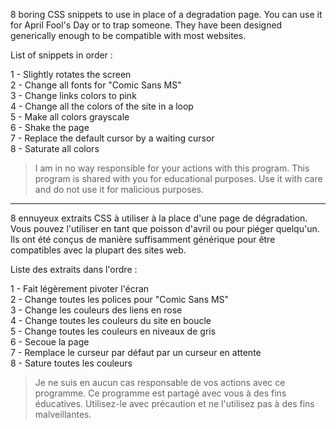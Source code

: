 8 boring CSS snippets to use in place of a degradation page. You can use it for April Fool's Day or to trap someone. They have been designed generically enough to be compatible with most websites.

List of snippets in order :

1 - Slightly rotates the screen<br>
2 - Change all fonts for "Comic Sans MS"<br>
3 - Change links colors to pink<br>
4 - Change all the colors of the site in a loop<br>
5 - Make all colors grayscale<br>
6 - Shake the page<br>
7 - Replace the default cursor by a waiting cursor<br>
8 - Saturate all colors

> I am in no way responsible for your actions with this program. This program is shared with you for educational purposes. Use it with care and do not use it for malicious purposes.

-------------------------------------------------------------------------------------

8 ennuyeux extraits CSS à utiliser à la place d'une page de dégradation. Vous pouvez l'utiliser en tant que poisson d'avril ou pour piéger quelqu'un. Ils ont été conçus de manière suffisamment générique pour être compatibles avec la plupart des sites web.

Liste des extraits dans l'ordre :

1 - Fait légèrement pivoter l'écran<br>
2 - Change toutes les polices pour "Comic Sans MS"<br>
3 - Change les couleurs des liens en rose<br>
4 - Change toutes les couleurs du site en boucle<br>
5 - Change toutes les couleurs en niveaux de gris<br>
6 - Secoue la page<br>
7 - Remplace le curseur par défaut par un curseur en attente<br>
8 - Sature toutes les couleurs

> Je ne suis en aucun cas responsable de vos actions avec ce programme. Ce programme est partagé avec vous à des fins éducatives. Utilisez-le avec précaution et ne l'utilisez pas à des fins malveillantes.
